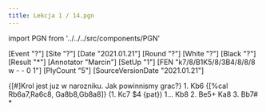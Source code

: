 ```yaml
---
title: Lekcja 1 / 14.pgn
---
```


import PGN from '../../../src/components/PGN'

<PGN>
﻿[Event "?"]
[Site "?"]
[Date "2021.01.21"]
[Round "?"]
[White "?"]
[Black "?"]
[Result "*"]
[Annotator "Marcin"]
[SetUp "1"]
[FEN "k7/8/B1K5/8/3B4/8/8/8 w - - 0 1"]
[PlyCount "5"]
[SourceVersionDate "2021.01.21"]

{[#]Krol jest juz w narozniku. Jak powinnismy grac?} 1. Kb6 {[%cal Rb6a7,Ra6c8,
Ga8b8,Gb8a8]} (1. Kc7 $4 {pat}) 1... Kb8 2. Be5+ Ka8 3. Bb7# *


</PGN>
